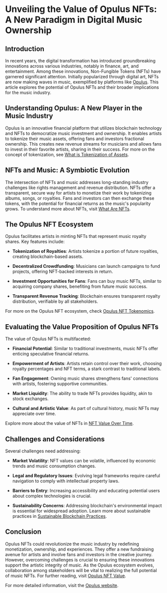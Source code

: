 # Unveiling the Value of Opulus NFTs: A New Paradigm in Digital Music Ownership

## Introduction

In recent years, the digital transformation has introduced groundbreaking innovations across various industries, notably in finance, art, and entertainment. Among these innovations, Non-Fungible Tokens (NFTs) have garnered significant attention. Initially popularized through digital art, NFTs are now making waves in music, exemplified by platforms like [Opulus](https://www.opulous.org/). This article explores the potential of Opulus NFTs and their broader implications for the music industry.

## Understanding Opulus: A New Player in the Music Industry

Opulus is an innovative financial platform that utilizes blockchain technology and NFTs to democratize music investment and ownership. It enables artists to tokenize their music assets, offering fans and investors fractional ownership. This creates new revenue streams for musicians and allows fans to invest in their favorite artists, sharing in their success. For more on the concept of tokenization, see [What is Tokenization of Assets](https://www.license-token.com/wiki/what-is-tokenization-of-assets).

## NFTs and Music: A Symbiotic Evolution

The intersection of NFTs and music addresses long-standing industry challenges like rights management and revenue distribution. NFTs offer a transparent, secure way for artists to monetize their work by tokenizing albums, songs, or royalties. Fans and investors can then exchange these tokens, with the potential for financial returns as the music's popularity grows. To understand more about NFTs, visit [What Are NFTs](https://www.license-token.com/wiki/what-are-nf-ts).

## The Opulus NFT Ecosystem

Opulus facilitates artists in minting NFTs that represent music royalty shares. Key features include:

- **Tokenization of Royalties**: Artists tokenize a portion of future royalties, creating blockchain-based assets.
  
- **Decentralized Crowdfunding**: Musicians can launch campaigns to fund projects, offering NFT-backed interests in return.

- **Investment Opportunities for Fans**: Fans can buy music NFTs, similar to acquiring company shares, benefiting from future music success.

- **Transparent Revenue Tracking**: Blockchain ensures transparent royalty distribution, verifiable by all stakeholders.

For more on the Opulus NFT ecosystem, check [Opulus NFT Tokenomics](https://www.license-token.com/wiki/opulus-nft-tokenomics).

## Evaluating the Value Proposition of Opulus NFTs

The value of Opulus NFTs is multifaceted:

- **Financial Potential**: Similar to traditional investments, music NFTs offer enticing speculative financial returns.

- **Empowerment of Artists**: Artists retain control over their work, choosing royalty percentages and NFT terms, a stark contrast to traditional labels.

- **Fan Engagement**: Owning music shares strengthens fans' connections with artists, fostering supportive communities.

- **Market Liquidity**: The ability to trade NFTs provides liquidity, akin to stock exchanges.

- **Cultural and Artistic Value**: As part of cultural history, music NFTs may appreciate over time.

Explore more about the value of NFTs in [NFT Value Over Time](https://www.license-token.com/wiki/nft-value-over-time).

## Challenges and Considerations

Several challenges need addressing:

- **Market Volatility**: NFT values can be volatile, influenced by economic trends and music consumption changes.

- **Legal and Regulatory Issues**: Evolving legal frameworks require careful navigation to comply with intellectual property laws.

- **Barriers to Entry**: Increasing accessibility and educating potential users about complex technologies is crucial.

- **Sustainability Concerns**: Addressing blockchain's environmental impact is essential for widespread adoption. Learn more about sustainable practices in [Sustainable Blockchain Practices](https://www.license-token.com/wiki/sustainable-blockchain-practices).

## Conclusion

Opulus NFTs could revolutionize the music industry by redefining monetization, ownership, and experiences. They offer a new fundraising avenue for artists and involve fans and investors in the creative journey. However, overcoming challenges is crucial to ensuring these innovations support the artistic integrity of music. As the Opulus ecosystem evolves, collaboration among stakeholders will be vital to realizing the full potential of music NFTs. For further reading, visit [Opulus NFT Value](https://www.license-token.com/wiki/opulus-nft-value).

For more detailed information, visit the [Opulus website](https://www.opulous.org/).
